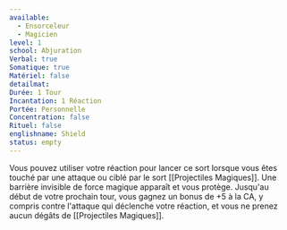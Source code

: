 ```yaml
---
available:
  - Ensorceleur
  - Magicien
level: 1
school: Abjuration
Verbal: true
Somatique: true
Matériel: false
detailmat:
Durée: 1 Tour
Incantation: 1 Réaction
Portée: Personnelle
Concentration: false
Rituel: false
englishname: Shield
status: empty
---
```

Vous pouvez utiliser votre réaction pour lancer ce sort lorsque vous êtes touché par une attaque ou ciblé par le sort [[Projectiles Magiques]]. Une barrière invisible de force magique apparaît et vous protège. Jusqu'au début de votre prochain tour, vous gagnez un bonus de +5 à la CA, y compris contre l'attaque qui déclenche votre réaction, et vous ne prenez aucun dégâts de [[Projectiles Magiques]].
